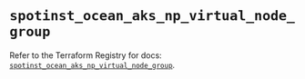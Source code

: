 # `spotinst_ocean_aks_np_virtual_node_group`

Refer to the Terraform Registry for docs: [`spotinst_ocean_aks_np_virtual_node_group`](https://registry.terraform.io/providers/spotinst/spotinst/1.212.0/docs/resources/ocean_aks_np_virtual_node_group).
